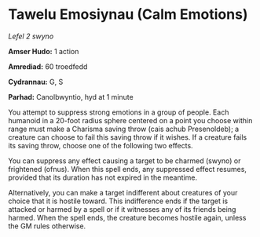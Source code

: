# Tawelu Emosiynau (Calm Emotions)

*Lefel 2 swyno*

**Amser Hudo:** 1 action

**Amrediad:** 60 troedfedd

**Cydrannau:** G, S

**Parhad:** Canolbwyntio, hyd at 1 minute

You attempt to suppress strong emotions in a group of people. Each humanoid in a 20-foot radius sphere centered on a point you choose within range must make a Charisma saving throw (cais achub Presenoldeb); a creature can choose to fail this saving throw if it wishes. If a creature fails its saving throw, choose one of the following two effects.

You can suppress any effect causing a target to be charmed (swyno) or frightened (ofnus). When this spell ends, any suppressed effect resumes, provided that its duration has not expired in the meantime.

Alternatively, you can make a target indifferent about creatures of your choice that it is hostile toward. This indifference ends if the target is attacked or harmed by a spell or if it witnesses any of its friends being harmed. When the spell ends, the creature becomes hostile again, unless the GM rules otherwise.